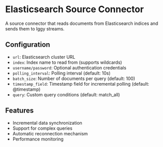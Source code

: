 # Elasticsearch Source Connector

A source connector that reads documents from Elasticsearch indices and sends them to Iggy streams.

## Configuration

- `url`: Elasticsearch cluster URL
- `index`: Index name to read from (supports wildcards)
- `username/password`: Optional authentication credentials
- `polling_interval`: Polling interval (default: 10s)
- `batch_size`: Number of documents per query (default: 100)
- `timestamp_field`: Timestamp field for incremental polling (default: @timestamp)
- `query`: Custom query conditions (default: match_all)

## Features

- Incremental data synchronization
- Support for complex queries
- Automatic reconnection mechanism
- Performance monitoring